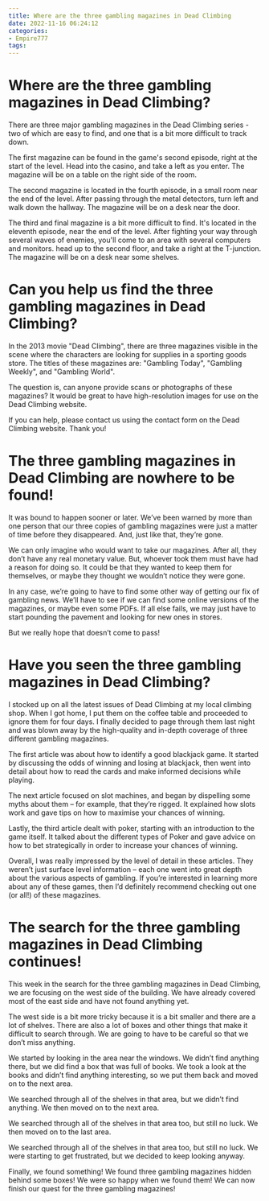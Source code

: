 ```yaml
---
title: Where are the three gambling magazines in Dead Climbing 
date: 2022-11-16 06:24:12
categories:
- Empire777
tags:
---
```



#  Where are the three gambling magazines in Dead Climbing? 

There are three major gambling magazines in the Dead Climbing series - two of which are easy to find, and one that is a bit more difficult to track down. 

The first magazine can be found in the game's second episode, right at the start of the level. Head into the casino, and take a left as you enter. The magazine will be on a table on the right side of the room. 

The second magazine is located in the fourth episode, in a small room near the end of the level. After passing through the metal detectors, turn left and walk down the hallway. The magazine will be on a desk near the door. 

The third and final magazine is a bit more difficult to find. It's located in the eleventh episode, near the end of the level. After fighting your way through several waves of enemies, you'll come to an area with several computers and monitors. head up to the second floor, and take a right at the T-junction. The magazine will be on a desk near some shelves.

#  Can you help us find the three gambling magazines in Dead Climbing? 

In the 2013 movie "Dead Climbing", there are three magazines visible in the scene where the characters are looking for supplies in a sporting goods store. The titles of these magazines are: "Gambling Today", "Gambling Weekly", and "Gambling World".

The question is, can anyone provide scans or photographs of these magazines? It would be great to have high-resolution images for use on the Dead Climbing website.

If you can help, please contact us using the contact form on the Dead Climbing website. Thank you!

#  The three gambling magazines in Dead Climbing are nowhere to be found! 

It was bound to happen sooner or later. We’ve been warned by more than one person that our three copies of gambling magazines were just a matter of time before they disappeared. And, just like that, they’re gone. 

We can only imagine who would want to take our magazines. After all, they don’t have any real monetary value. But, whoever took them must have had a reason for doing so. It could be that they wanted to keep them for themselves, or maybe they thought we wouldn’t notice they were gone. 

In any case, we’re going to have to find some other way of getting our fix of gambling news. We’ll have to see if we can find some online versions of the magazines, or maybe even some PDFs. If all else fails, we may just have to start pounding the pavement and looking for new ones in stores. 

But we really hope that doesn’t come to pass!

#  Have you seen the three gambling magazines in Dead Climbing? 

I stocked up on all the latest issues of Dead Climbing at my local climbing shop. When I got home, I put them on the coffee table and proceeded to ignore them for four days.
I finally decided to page through them last night and was blown away by the high-quality and in-depth coverage of three different gambling magazines. 

The first article was about how to identify a good blackjack game. It started by discussing the odds of winning and losing at blackjack, then went into detail about how to read the cards and make informed decisions while playing. 

The next article focused on slot machines, and began by dispelling some myths about them – for example, that they’re rigged. It explained how slots work and gave tips on how to maximise your chances of winning. 

Lastly, the third article dealt with poker, starting with an introduction to the game itself. It talked about the different types of Poker and gave advice on how to bet strategically in order to increase your chances of winning. 

Overall, I was really impressed by the level of detail in these articles. They weren’t just surface level information – each one went into great depth about the various aspects of gambling. If you’re interested in learning more about any of these games, then I’d definitely recommend checking out one (or all!) of these magazines.

#  The search for the three gambling magazines in Dead Climbing continues!

This week in the search for the three gambling magazines in Dead Climbing, we are focusing on the west side of the building. We have already covered most of the east side and have not found anything yet.

The west side is a bit more tricky because it is a bit smaller and there are a lot of shelves. There are also a lot of boxes and other things that make it difficult to search through. We are going to have to be careful so that we don’t miss anything.

We started by looking in the area near the windows. We didn’t find anything there, but we did find a box that was full of books. We took a look at the books and didn’t find anything interesting, so we put them back and moved on to the next area.

We searched through all of the shelves in that area, but we didn’t find anything. We then moved on to the next area.

We searched through all of the shelves in that area too, but still no luck. We then moved on to the last area.

We searched through all of the shelves in that area too, but still no luck. We were starting to get frustrated, but we decided to keep looking anyway.

Finally, we found something! We found three gambling magazines hidden behind some boxes! We were so happy when we found them! We can now finish our quest for the three gambling magazines!